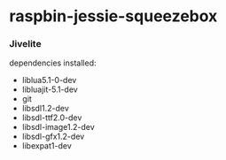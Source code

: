 # raspbin-jessie-squeezebox

### Jivelite
dependencies installed:
* liblua5.1-0-dev 
* libluajit-5.1-dev
* git
* libsdl1.2-dev
* libsdl-ttf2.0-dev
* libsdl-image1.2-dev
* libsdl-gfx1.2-dev
* libexpat1-dev
